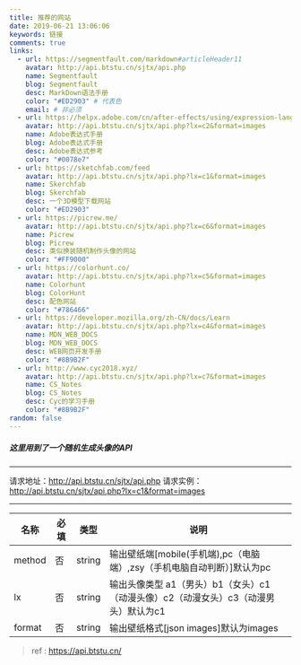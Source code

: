 ```yaml
---
title: 推荐的网站
date: 2019-06-21 13:06:06
keywords: 链接
comments: true
links:
  - url: https://segmentfault.com/markdown#articleHeader11
    avatar: http://api.btstu.cn/sjtx/api.php
    name: Segmentfault
    blog: Segmentfault
    desc: MarkDown语法手册
    color: "#ED2903" # 代表色
    email: # 非必须
  - url: https://helpx.adobe.com/cn/after-effects/using/expression-language-reference.ug.html#property_attributes_and_methods_expression_reference
    avatar: http://api.btstu.cn/sjtx/api.php?lx=c2&format=images
    name: Adobe表达式手册
    blog: Adobe表达式手册
    desc: Adobe表达式参考
    color: "#0078e7" 
  - url: https://sketchfab.com/feed
    avatar: http://api.btstu.cn/sjtx/api.php?lx=c1&format=images
    name: Skerchfab
    blog: Skerchfab
    desc: 一个3D模型下载网站
    color: "#ED2903" 
  - url: https://picrew.me/
    avatar: http://api.btstu.cn/sjtx/api.php?lx=c6&format=images
    name: Picrew
    blog: Picrew
    desc: 类似换装随机制作头像的网站
    color: "#FF9000" 
  - url: https://colorhunt.co/
    avatar: http://api.btstu.cn/sjtx/api.php?lx=c5&format=images
    name: Colorhunt
    blog: ColorHunt
    desc: 配色网站
    color: "#786466" 
  - url: https://developer.mozilla.org/zh-CN/docs/Learn
    avatar: http://api.btstu.cn/sjtx/api.php?lx=c4&format=images
    name: MDN_WEB_DOCS
    blog: MDN_WEB_DOCS
    desc: WEB网页开发手册
    color: "#8B9B2F" 
  - url: http://www.cyc2018.xyz/
    avatar: http://api.btstu.cn/sjtx/api.php?lx=c7&format=images
    name: CS_Notes
    blog: CS_Notes
    desc: Cyc的学习手册
    color: "#8B9B2F"
random: false
---
```


<YunLinks :links="frontmatter.links" :random="frontmatter.random" />



##### <b>这里用到了一个随机生成头像的API</b>
---

请求地址：http://api.btstu.cn/sjtx/api.php
请求实例：http://api.btstu.cn/sjtx/api.php?lx=c1&format=images

---

|  名称   | 必填  | 类型 |  说明 |
|  ----  | ----  | ---- | ---- |
| method  | 否 | string	 | 输出壁纸端[mobile(手机端),pc（电脑端）,zsy（手机电脑自动判断）]默认为pc |
| lx  | 否 | string |  输出头像类型 a1（男头）b1（女头）c1（动漫头像）c2（动漫女头）c3（动漫男头）默认为c1 |
| 	format  | 否 | string | 输出壁纸格式[json images]默认为images |

>ref : https://api.btstu.cn/